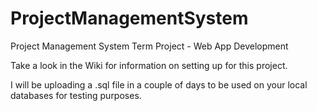 ProjectManagementSystem
=======================

Project Management System Term Project - Web App Development


Take a look in the Wiki for information on setting up for this project.

I will be uploading a .sql file in a couple of days to be used on your local databases for testing purposes.
